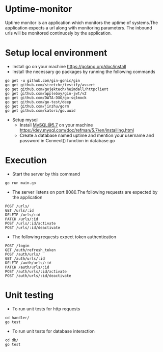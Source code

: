 # Uptime-monitor
Uptime monitor is an application which monitors the uptime of systems.The application expects a url along with monitoring parameters. The inbound urls will be monitored continuosly by the application.

# Setup local environment 
* Install go on your machine https://golang.org/doc/install
* Install the necessary go packages by running the following commands
```
go get -u github.com/gin-gonic/gin
go get github.com/stretchr/testify/assert
go get github.com/gojektech/heimdall/httpclient
go get github.com/appleboy/gin-jwt/v2
go get github.com/DATA-DOG/go-sqlmock
go get github.com/go-test/deep
go get github.com/jinzhu/gorm
go get github.com/satori/go.uuid
```
* Setup mysql 
    * Install MySQL@5.7 on your machine https://dev.mysql.com/doc/refman/5.7/en/installing.html
    * Create a database named uptime and mention your username and password in Connect() function in database.go
# Execution
* Start the server by this command
```
go run main.go
```
* The server listens on port 8080.The following requests are expected by the application
```
POST /urls/
GET /urls/:id
DELETE /urls/:id
PATCH /urls/:id
POST /urls/:id/activate
POST /urls/:id/deactivate

```
* The following requests expect token authentication
```
POST /login
GET /auth/refresh_token
POST /auth/urls/
GET /auth/urls/:id
DELETE /auth/urls/:id
PATCH /auth/urls/:id
POST /auth/urls/:id/activate
POST /auth/urls/:id/deactivate
```
# Unit testing
* To run unit tests for http requests
```
cd handler/
go test
```
* To run unit tests for database interaction
```
cd db/
go test
```

